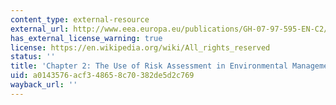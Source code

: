 ```yaml
---
content_type: external-resource
external_url: http://www.eea.europa.eu/publications/GH-07-97-595-EN-C2/chapter2h.html
has_external_license_warning: true
license: https://en.wikipedia.org/wiki/All_rights_reserved
status: ''
title: 'Chapter 2: The Use of Risk Assessment in Environmental Management'
uid: a0143576-acf3-4865-8c70-382de5d2c769
wayback_url: ''
---
```

